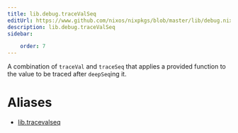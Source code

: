 ```yaml
---
title: lib.debug.traceValSeq
editUrl: https://www.github.com/nixos/nixpkgs/blob/master/lib/debug.nix#L171C5
description: lib.debug.traceValSeq
sidebar:

    order: 7
---
```


A combination of `traceVal` and `traceSeq` that applies a
provided function to the value to be traced after `deepSeq`ing
it.


# Aliases

- [lib.tracevalseq](/nix-doc-comments/reference/lib/lib-tracevalseq)


